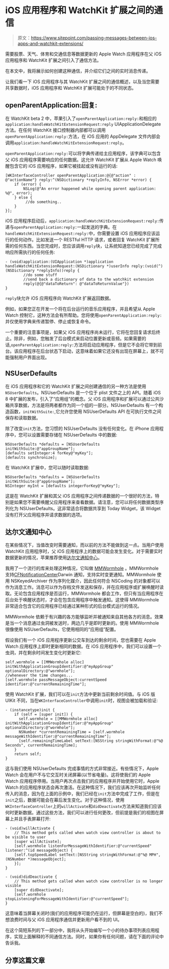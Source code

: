 # iOS 应用程序和 WatchKit 扩展之间的通信

> 原文：<https://www.sitepoint.com/passing-messages-between-ios-apps-and-watchkit-extensions/>

需要股票、天气、体育和交通信息等数据更新的 Apple Watch 应用程序在父 iOS 应用程序和 WatchKit 扩展之间引入了通信方法。

在本文中，我将展示如何创建这种通信，并介绍它们之间的实时消息传递。

让我们看一下 iOS 应用程序与其 WatchKit 扩展之间的通信概述，以及当您需要共享数据时，iOS 应用程序和 WatchKit 扩展可能处于的不同状态。

## openParentApplication:回复:

在 WatchKit beta 2 中，苹果引入了`openParentApplication:reply:`和相应的`application:handleWatchKitExtensionRequest:reply` UIApplicationDelegate 方法。在任何 WatchKit 接口控制器内部都可以调用`openParentApplication:reply:`方法，在 iOS 应用的 AppDelegate 文件内部会调用`application:handleWatchKitExtensionRequest:reply`。

`openParentApplication:reply:`可以将字典传递给主应用程序，该字典可以包含父 iOS 应用程序需要响应的任何数据。这允许 WatchKit 扩展从 Apple Watch 唤醒包含它的 iOS 应用程序，如果它被挂起或没有运行的话:

```
[WKInterfaceController openParentApplication:@{@"action" : @"actionName"} reply:^(NSDictionary *replyInfo, NSError *error) {
    if (error) {
        NSLog(@"An error happened while opening parent application: %@", error);
    } else {
         //do something..
    }
}];
```

iOS 应用程序启动后，`application:handleWatchKitExtensionRequest:reply:`传递与`openParentApplication:reply:`一起发送的字典。在`handleWatchKitExtensionRequest:reply:`中，你需要设置 iOS 应用程序应该运行的任何动作。比如发送一个 RESTful HTTP 请求，或者回复 WatchKit 扩展所需的任何东西。当您完成时，您应该调用`reply`块，让系统知道您已经完成了完成响应所需执行的任何任务:

```
- (void)application:(UIApplication *)application handleWatchKitExtensionRequest:(NSDictionary *)userInfo reply:(void(^)(NSDictionary *replyInfo))reply {
        //do some stuff
        //send back a dictionary of data to the watchkit extension
        reply(@{@"dataToReturn": @"dataToReturnValue"})
}
```

`reply`块允许 iOS 应用程序向 WatchKit 扩展返回数据。

例如，如果您正在开发一个将在后台运行的音乐应用程序，并且希望从 Apple Watch 控制它，这种方法会有所帮助。您将使用`openParentApplication:reply:`并仅使用字典来传递暂停、停止或恢复命令。

一个重要的注意事项是，如果父 iOS 应用程序尚未运行，它将在您回复请求后终止。除非，例如，您触发了后台模式来启动位置更新或音频。如果需要的话,`openParentApplication:reply:`方法将启动应用程序，但是它不会将它带到前台。该应用程序在后台状态下启动，这意味着如果它还没有出现在屏幕上，就不可能强制用户界面出现。

## NSUserDefaults

在 iOS 应用程序和它的 WatchKit 扩展之间创建通信的另一种方法是使用`NSUserDefaults`。NSUserDefaults 是一个位于 plist 文件之上的 API。随着 iOS 8 中扩展的发布，引入了<q>应用组</q>的概念。父 iOS 应用程序和扩展可以通过公共沙箱共享数据，方法是将两者都作为同一个组的一部分。NSUserDefaults 有一个构造函数，`initWithSuite:`,它允许您使用 NSUserDefaults API 在可执行文件之间保存和读取数据。

除了改变`init`方法，您习惯的 NSUserDefaults 没有任何变化。在 iPhone 应用程序中，您可以设置需要存储在 NSUserDefaults 中的数据:

```
NSUserDefaults *defaults = [NSUserDefaults initWithSuite:@"appGroupName"];
[defaults setInteger:4 forKey@"myKey"];
[defaults synchronize];
```

在 WatchKit 扩展中，您可以随时读取数据:

```
NSUserDefaults *defaults = [NSUserDefaults initWithSuite:@"appGroupName"];
NSInteger myInt = [defaults integerForKey@"myKey"];
```

这是在 WatchKit 扩展和其父 iOS 应用程序之间传递数据的一个很好的方法，特别是如果您不需要唤醒父应用程序来查看数据。请注意，您可以将任何数据类型序列化为 NSUserDefaults。这非常适合将数据共享到 Today Widget，该 Widget 没有打开父应用程序并请求数据的选项。

## 达尔文通知中心

在某些情况下，当值改变时需要通知，而以前的方法不能做到这一点。当用户使用 WatchKit 应用程序时，父 iOS 应用程序上的数据可能会发生变化。对于需要实时数据更新的情况，苹果推荐使用[达尔文通知中心](https://developer.apple.com/library/mac/documentation/Darwin/Conceptual/MacOSXNotifcationOv/DarwinNotificationConcepts/DarwinNotificationConcepts.html)。

我用了一个流行的库来处理这种情况，它叫做 [MMWormhole](https://github.com/mutualmobile/MMWormhole) 。MMWormhole 支持[CFNotificationCenter](https://developer.apple.com/library/ios/documentation/CoreFoundation/Reference/CFNotificationCenterRef/)Darwin 通知，支持实时变更通知。MMWormhole 使用 NSKeyedArchiver 作为序列化媒介，因此任何符合 NSCoding 的对象都可以作为消息工作。消息可以作为存档文件发送和保存，并在应用程序或扩展唤醒时读取。无论包含应用程序是否运行，MMWormhole 都会工作，但只有当应用程序在后台处于唤醒状态时，才会在包含应用程序中触发通知。这使得 MMWormhole 非常适合包含它的应用程序已经通过某种形式的后台模式运行的情况。

MMWormhole 依赖于有兴趣的各方能够监听并被通知来自其他各方的消息。效果是当一个消息通过虫洞被发送时，两边几乎是即时更新的。使用 MMWormhole 很像使用 NSUserDefaults，它使用相同的<q>应用组</q>配置。

假设我们有一个 iOS 应用程序更新公交车到达的剩余时间，您也需要在 Apple Watch 应用程序上即时更新相同的数据。在 iOS 应用程序中，我们可以设置一个虫洞，并在剩余时间发生变化时更新它:

```
self.wormhole = [[MMWormhole alloc] initWithApplicationGroupIdentifier:@"myAppGroup" optionalDirectory:@"wormhole"];
//whenever the time changes...
[self.wormhole passMessageObject:currentSpeed identifier:@"currentRemainingTime"];
```

使用 WatchKit 扩展，我们可以在`init`方法中更新当前剩余时间值。与 iOS 版 UIKit 不同，当在`WKInterfaceController`中调用`init`时，视图会被加载和验证:

```
- (instancetype)init {
    if (self = [super init]) {
      self.wormhole = [[MMWormhole alloc] initWithApplicationGroupIdentifier:@"myAppGroup" optionalDirectory:@"wormhole"];
      NSNumber *currentRemainingTime = [self.wormhole messageWithIdentifier:@"currentRemainingTime"];
      [self.remainingTimeLabel setText:[NSString stringWithFormat:@"%@ Seconds", currentRemainingTime];
    }
    return self;
}
```

这与我们使用 NSUserDefaults 完成事情的方式非常接近。有些情况下，Apple Watch 会在用户不与它交互时关闭屏幕(以节省电量)。这将使我们的 Apple Watch 应用程序停用。当用户再次点击我们的应用程序并开始使用它时，Apple Watch 的应用程序状态会再次激活。在这种情况下，我们应该再次开始监听任何传入的消息，因为在上面的示例中，我们已经在`init`方法中完成了工作，但是在`init`之后，数据可能会在幕后发生变化。对于这种情况，使用`WKInterfaceController`上的`willActivate`和`didDeactivate`方法来知道我们应该何时更新数据。通过这些方法，我们可以进行任何更改，但前提是我们的视图在屏幕上并且手表屏幕打开:

```
- (void)willActivate {
    // This method gets called when watch view controller is about to be visible to user
    [super willActivate];
    [self.wormhole listenForMessageWithIdentifier:@"currentSpeed" listener:^(id messageObject) {
    [self.topSpeedLabel setText:[NSString stringWithFormat:@"%@ MPH", (NSNumber *)messageObject];
    }];
}

- (void)didDeactivate {
    // This method gets called when watch view controller is no longer visible
    [super didDeactivate];
    [self.wormhole stopListeningForMessageWithIdentifier:@"currentSpeed"];
}
```

这意味着当屏幕关闭时(我们的应用程序可能仍在运行，但屏幕是空白的)，我们不想浪费时间与父 iOS 应用程序通信并更新用户看不到的 UI。

在这个简短系列的下一部分中，我将从头开始编写一个小的待办事项列表应用程序，实现上面解释的不同通信方法。同时，如果你有任何问题，请在下面的评论中告诉我。

## 分享这篇文章